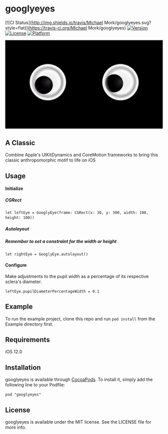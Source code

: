 # googlyeyes

[![CI Status](http://img.shields.io/travis/Michael Mork/googlyeyes.svg?style=flat)](https://travis-ci.org/Michael Mork/googlyeyes)
[![Version](https://img.shields.io/cocoapods/v/googlyeyes.svg?style=flat)](http://cocoapods.org/pods/googlyeyes)
[![License](https://img.shields.io/cocoapods/l/googlyeyes.svg?style=flat)](http://cocoapods.org/pods/googlyeyes)
[![Platform](https://img.shields.io/cocoapods/p/googlyeyes.svg?style=flat)](http://cocoapods.org/pods/googlyeyes)

![alt tag](eyes-gif-vid.gif)

## A Classic

Combine Apple's UIKitDynamics and CoreMotion frameworks to bring this classic anthropomorphic motif to life on iOS

## Usage

#### Initialize

##### CGRect

    let leftEye = GooglyEye(frame: CGRect(x: 30, y: 300, width: 100, height: 100))

##### Autolayout
##### Remember to set a constraint for the width or height 

    let rightEye = GooglyEye.autolayout()
    

#### Configure

Make adjustments to the pupil width as a percentage of its respective sclera's diameter.

    leftEye.pupilDiameterPercentageWidth = 0.1

## Example

To run the example project, clone this repo and run `pod install` from the Example directory first.

## Requirements

iOS 12.0

## Installation

googlyeyes is available through [CocoaPods](http://cocoapods.org). To install
it, simply add the following line to your Podfile:

```
pod "googlyeyes"
```

## License

googlyeyes is available under the MIT license. See the LICENSE file for more info.
